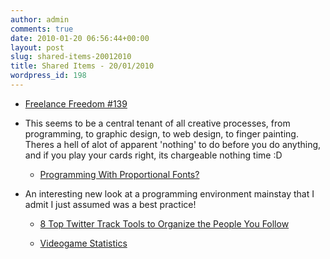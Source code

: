 ```yaml
---
author: admin
comments: true
date: 2010-01-20 06:56:44+00:00
layout: post
slug: shared-items-20012010
title: Shared Items - 20/01/2010
wordpress_id: 198
---
```


  * [Freelance Freedom #139](http://feedproxy.google.com/~r/FreelanceSwitch/~3/GJRvAd6EtGw/)
  
- This seems to be a central tenant of all creative processes, from programming, to graphic design, to web design, to finger painting. Theres a hell of alot of apparent 'nothing' to do before you do anything, and if you play your cards right, its chargeable nothing time :D
  * [Programming With Proportional Fonts?](http://rss.slashdot.org/~r/Slashdot/slashdot/~3/yaaJf4TqhE8/Programming-With-Proportional-Fonts)
  
- An interesting new look at a programming environment mainstay that I admit I just assumed was a best practice!
  * [8 Top Twitter Track Tools to Organize the People You Follow](http://feedproxy.google.com/~r/Makeuseof/~3/bpyiH-PsPig/)
  

  * [Videogame Statistics](http://feedproxy.google.com/~r/geeksAreSexyTechnologyNews/~3/s-lEm4DEo4w/)
  

